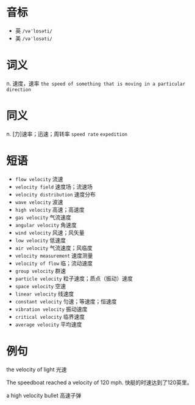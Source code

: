 # 音标

- 英 `/və'lɒsəti/`
- 美 `/vəˈlɑsəti/`

# 词义

n. 速度，速率
`the speed of something that is moving in a particular direction`

# 同义

n. [力]速率；迅速；周转率
`speed rate` `expedition`

# 短语

- `flow velocity` 流速
- `velocity field` 速度场；流速场
- `velocity distribution` 速度分布
- `wave velocity` 波速
- `high velocity` 高速；高速度
- `gas velocity` 气流速度
- `angular velocity` 角速度
- `wind velocity` 风速；风矢量
- `low velocity` 低速度
- `air velocity` 气流速度；风临度
- `velocity measurement` 速度测量
- `velocity of flow` 临；流动速度
- `group velocity` 群速
- `particle velocity` 粒子速度；质点（振动）速度
- `space velocity` 空速
- `linear velocity` 线速度
- `constant velocity` 匀速；等速度；恒速度
- `vibration velocity` 振动速度
- `critical velocity` 临界速度
- `average velocity` 平均速度

# 例句

the velocity of light
光速

The speedboat reached a velocity of 120 mph.
快艇的时速达到了120英里。

a high velocity bullet
高速子弹


